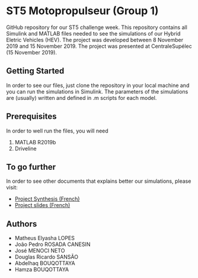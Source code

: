 # ST5 Motopropulseur (Group 1)

GitHub repository for our ST5 challenge week. This repository contains all Simulink and MATLAB files needed to see the simulations of our Hybrid Eletric Vehicles (HEV). 
The project was developed between 8 November 2019 and 15 November 2019. The project was presented at CentraleSupélec (15 November 2019).

## Getting Started
In order to see our files, just clone the repository in your local machine and you can run the simulations in Simulink. The parameters of the simulations are (usually) written and defined in .m scripts for each model.

## Prerequisites
In order to well run the files, you will need 
1. MATLAB R2019b
2. Driveline

## To go further
In order to see other documents that explains better our simulations, please visit:

- [Project Synthesis (French)](https://www.overleaf.com/read/qsnrykchzpzj)
- [Project slides (French)](https://www.overleaf.com/read/pppgmgrvmrrh)

## Authors
- Matheus Elyasha LOPES
- João Pedro ROSADA CANESIN
- José MENOCI NETO
- Douglas Ricardo SANSÃO
- Abdelhaq BOUQOTTAYA
- Hamza BOUQOTTAYA


